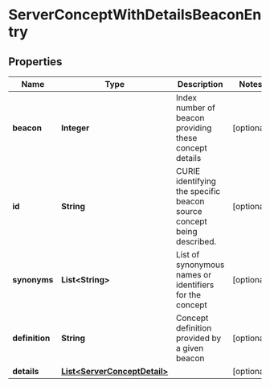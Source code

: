 
# ServerConceptWithDetailsBeaconEntry

## Properties
Name | Type | Description | Notes
------------ | ------------- | ------------- | -------------
**beacon** | **Integer** | Index number of beacon providing these concept details  |  [optional]
**id** | **String** | CURIE identifying the specific beacon source concept being described.  |  [optional]
**synonyms** | **List&lt;String&gt;** | List of synonymous names or identifiers for the concept  |  [optional]
**definition** | **String** | Concept definition provided by a given beacon  |  [optional]
**details** | [**List&lt;ServerConceptDetail&gt;**](ServerConceptDetail.md) |  |  [optional]



